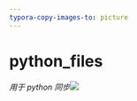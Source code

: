 ```yaml
---
typora-copy-images-to: picture
---
```


# python_files

###### 用于 python 同步![](C:\Users\CENTE\Desktop\python\python\picture\230259hfkew67ed8a2piyc.png)


